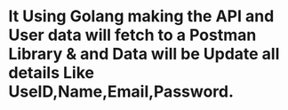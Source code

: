 <h1> It Using Golang making the API and User data will fetch to a Postman Library & and Data will be Update all details Like UseID,Name,Email,Password.
</h1>
